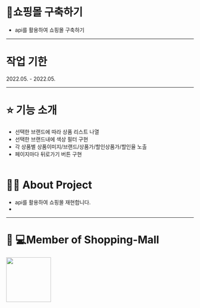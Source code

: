 # 🛒쇼핑몰 구축하기
- api를 활용하여 쇼핑몰 구축하기 
---
# 작업 기한
 2022.05. - 2022.05.

---

# ⭐️ 기능 소개

* 선택한 브랜드에 따라 상품 리스트 나열
* 선택한 브랜드내에 색상 필터 구현
* 각 상품별 상품이미지/브랜드/상품가/할인상품가/할인율 노출
* 페이지마다 뒤로가기 버튼 구현
  <br>
  <br>
 
# 👩‍💻 About Project
- api를 활용하여 쇼핑몰 재현합니다. 
- 


***

# 👩‍ 💻Member of Shopping-Mall
<p dir="auto"><a href="https://github.com/jihyeLee329"><img width="120" src="https://img.shields.io/badge/React-이지혜-yellow" style="max-width: 100%;"></a></p>
